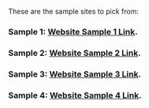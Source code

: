 These are the sample sites to pick from:


### Sample 1: [Website Sample 1 Link](sample1/index.html).
### Sample 2: [Website Sample 2 Link](sample2/index.html).
### Sample 3: [Website Sample 3 Link](sample3/index.html).
### Sample 4: [Website Sample 4 Link](sample4/index.html).
